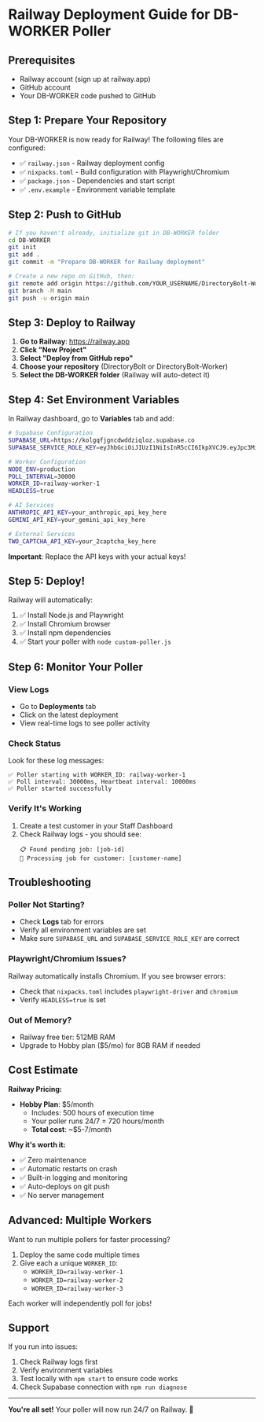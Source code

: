 # Railway Deployment Guide for DB-WORKER Poller

## Prerequisites
- Railway account (sign up at railway.app)
- GitHub account
- Your DB-WORKER code pushed to GitHub

## Step 1: Prepare Your Repository

Your DB-WORKER is now ready for Railway! The following files are configured:
- ✅ `railway.json` - Railway deployment config
- ✅ `nixpacks.toml` - Build configuration with Playwright/Chromium
- ✅ `package.json` - Dependencies and start script
- ✅ `.env.example` - Environment variable template

## Step 2: Push to GitHub

```bash
# If you haven't already, initialize git in DB-WORKER folder
cd DB-WORKER
git init
git add .
git commit -m "Prepare DB-WORKER for Railway deployment"

# Create a new repo on GitHub, then:
git remote add origin https://github.com/YOUR_USERNAME/DirectoryBolt-Worker.git
git branch -M main
git push -u origin main
```

## Step 3: Deploy to Railway

1. **Go to Railway**: https://railway.app
2. **Click "New Project"**
3. **Select "Deploy from GitHub repo"**
4. **Choose your repository** (DirectoryBolt or DirectoryBolt-Worker)
5. **Select the DB-WORKER folder** (Railway will auto-detect it)

## Step 4: Set Environment Variables

In Railway dashboard, go to **Variables** tab and add:

```bash
# Supabase Configuration
SUPABASE_URL=https://kolgqfjgncdwddziqloz.supabase.co
SUPABASE_SERVICE_ROLE_KEY=eyJhbGciOiJIUzI1NiIsInR5cCI6IkpXVCJ9.eyJpc3MiOiJzdXBhYmFzZSIsInJlZiI6ImtvbGdxZmpnbmNkd2RkemlxbG96Iiwicm9sZSI6InNlcnZpY2Vfcm9sZSIsImlhdCI6MTc1NjczODc2MSwiZXhwIjoyMDcyMzE0NzYxfQ.xPoR2Q_yey7AQcorPG3iBLKTadzzSEMmK3eM9ZW46Qc

# Worker Configuration
NODE_ENV=production
POLL_INTERVAL=30000
WORKER_ID=railway-worker-1
HEADLESS=true

# AI Services
ANTHROPIC_API_KEY=your_anthropic_api_key_here
GEMINI_API_KEY=your_gemini_api_key_here

# External Services
TWO_CAPTCHA_API_KEY=your_2captcha_key_here
```

**Important**: Replace the API keys with your actual keys!

## Step 5: Deploy!

Railway will automatically:
1. ✅ Install Node.js and Playwright
2. ✅ Install Chromium browser
3. ✅ Install npm dependencies
4. ✅ Start your poller with `node custom-poller.js`

## Step 6: Monitor Your Poller

### View Logs
- Go to **Deployments** tab
- Click on the latest deployment
- View real-time logs to see poller activity

### Check Status
Look for these log messages:
```
✅ Poller starting with WORKER_ID: railway-worker-1
✅ Poll interval: 30000ms, Heartbeat interval: 10000ms
✅ Poller started successfully
```

### Verify It's Working
1. Create a test customer in your Staff Dashboard
2. Check Railway logs - you should see:
   ```
   📋 Found pending job: [job-id]
   🎯 Processing job for customer: [customer-name]
   ```

## Troubleshooting

### Poller Not Starting?
- Check **Logs** tab for errors
- Verify all environment variables are set
- Make sure `SUPABASE_URL` and `SUPABASE_SERVICE_ROLE_KEY` are correct

### Playwright/Chromium Issues?
Railway automatically installs Chromium. If you see browser errors:
- Check that `nixpacks.toml` includes `playwright-driver` and `chromium`
- Verify `HEADLESS=true` is set

### Out of Memory?
- Railway free tier: 512MB RAM
- Upgrade to Hobby plan ($5/mo) for 8GB RAM if needed

## Cost Estimate

**Railway Pricing:**
- **Hobby Plan**: $5/month
  - Includes: 500 hours of execution time
  - Your poller runs 24/7 = 720 hours/month
  - **Total cost**: ~$5-7/month

**Why it's worth it:**
- ✅ Zero maintenance
- ✅ Automatic restarts on crash
- ✅ Built-in logging and monitoring
- ✅ Auto-deploys on git push
- ✅ No server management

## Advanced: Multiple Workers

Want to run multiple pollers for faster processing?

1. Deploy the same code multiple times
2. Give each a unique `WORKER_ID`:
   - `WORKER_ID=railway-worker-1`
   - `WORKER_ID=railway-worker-2`
   - `WORKER_ID=railway-worker-3`

Each worker will independently poll for jobs!

## Support

If you run into issues:
1. Check Railway logs first
2. Verify environment variables
3. Test locally with `npm start` to ensure code works
4. Check Supabase connection with `npm run diagnose`

---

**You're all set!** Your poller will now run 24/7 on Railway. 🚀
